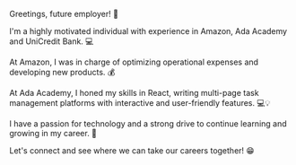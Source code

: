 Greetings, future employer! 🤗

I'm a highly motivated individual with experience in Amazon, Ada Academy and UniCredit Bank. 💻

At Amazon, I was in charge of optimizing operational expenses and developing new products. 💰

At Ada Academy, I honed my skills in React, writing multi-page task management platforms with interactive and user-friendly features. 💻💡

I have a passion for technology and a strong drive to continue learning and growing in my career. 🚀

Let's connect and see where we can take our careers together! 😁

<!---
NinaPatrina/NinaPatrina is a ✨ special ✨ repository because its `README.md` (this file) appears on your GitHub profile.
You can click the Preview link to take a look at your changes.
--->
